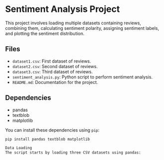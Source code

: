 # Sentiment Analysis Project

This project involves loading multiple datasets containing reviews, combining them, calculating sentiment polarity, assigning sentiment labels, and plotting the sentiment distribution.

## Files

- `dataset1.csv`: First dataset of reviews.
- `dataset2.csv`: Second dataset of reviews.
- `dataset3.csv`: Third dataset of reviews.
- `sentiment_analysis.py`: Python script to perform sentiment analysis.
- `README.md`: Documentation for the project.

## Dependencies

- pandas
- textblob
- matplotlib

You can install these dependencies using `pip`:

```bash
pip install pandas textblob matplotlib

Data Loading
The script starts by loading three CSV datasets using pandas:
